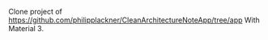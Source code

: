 Clone project of https://github.com/philipplackner/CleanArchitectureNoteApp/tree/app
With Material 3.